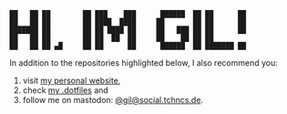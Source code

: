 ```
██   ██ ██        ██ ███    ███      ██████  ██ ██      ██
██   ██ ██        ██ ████  ████     ██       ██ ██      ██
███████ ██        ██ ██ ████ ██     ██   ███ ██ ██      ██
██   ██ ██        ██ ██  ██  ██     ██    ██ ██ ██
██   ██ ██ ▄█     ██ ██      ██      ██████  ██ ███████ ██
```

In addition to the repositories highlighted below, I also recommend you:

1. visit [my personal website](https://gil.desmarais.de),
2. check [my .dotfiles](https://github.com/gildesmarais/dotfiles) and
3. follow me on mastodon: [@gil@social.tchncs.de](https://social.tchncs.de/@gil).

